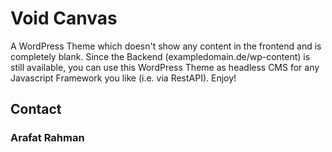 # Void Canvas
A WordPress Theme which doesn't show any content in the frontend and is completely blank. Since the Backend (exampledomain.de/wp-content) is still available, you can use this WordPress Theme as headless CMS for any Javascript Framework you like (i.e. via RestAPI). Enjoy!

## Contact
### Arafat Rahman
